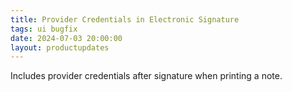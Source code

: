 ```yaml
---
title: Provider Credentials in Electronic Signature
tags: ui bugfix
date: 2024-07-03 20:00:00
layout: productupdates
---
```

Includes provider credentials after signature when printing a note. 
